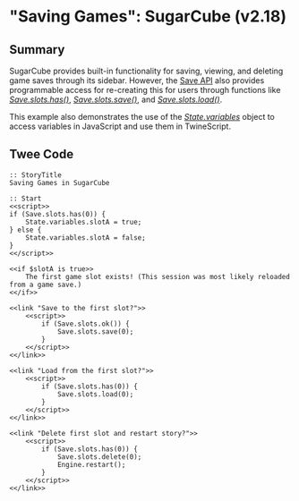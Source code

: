 # "Saving Games": SugarCube (v2.18)

## Summary

SugarCube provides built-in functionality for saving, viewing, and deleting game saves through its sidebar. However, the [Save API](http://www.motoslave.net/sugarcube/2/docs/api-save.html) also provides programmable access for re-creating this for users through functions like [*Save.slots.has()*](http://www.motoslave.net/sugarcube/2/docs/api-save.html#slots-has), [*Save.slots.save()*](http://www.motoslave.net/sugarcube/2/docs/api-save.html#slots-save), and [*Save.slots.load()*](http://www.motoslave.net/sugarcube/2/docs/api-save.html#slots-load).

This example also demonstrates the use of the [*State.variables*](http://www.motoslave.net/sugarcube/2/docs/api-state.html#state-api-getter-variables) object to access variables in JavaScript and use them in TwineScript.

## Twee Code

```
:: StoryTitle
Saving Games in SugarCube

:: Start
<<script>>
if (Save.slots.has(0)) {
	State.variables.slotA = true;
} else {
	State.variables.slotA = false;
}
<</script>>

<<if $slotA is true>>
	The first game slot exists! (This session was most likely reloaded from a game save.)
<</if>>

<<link "Save to the first slot?">>
	<<script>>
		if (Save.slots.ok()) {
			Save.slots.save(0);
		}
	<</script>>
<</link>>

<<link "Load from the first slot?">>
	<<script>>
		if (Save.slots.has(0)) {
			Save.slots.load(0);
		}
	<</script>>
<</link>>

<<link "Delete first slot and restart story?">>
	<<script>>
		if (Save.slots.has(0)) {
			Save.slots.delete(0);
			Engine.restart();
		}
	<</script>>
<</link>>
```
